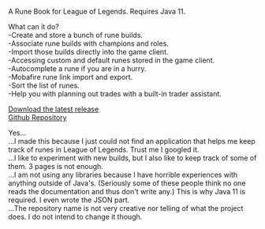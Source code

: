A Rune Book for League of Legends. Requires Java 11.

What can it do?<br>
-Create and store a bunch of rune builds.<br>
-Associate rune builds with champions and roles.<br>
-Import those builds directly into the game client.<br>
-Accessing custom and default runes stored in the game client.<br>
-Autocomplete a rune if you are in a hurry.<br>
-Mobafire rune link import and export.<br>
-Sort the list of runes.<br>
-Help you with planning out trades with a built-in trader assistant.<br>

<a href="https://balintgergely.github.io/bookofthresholds/RuneBook.jar">Download the latest release</a><br>
<a href="https://github.com/BalintGergely/bookofthresholds">Github Repository</a>

Yes...<br>
...I made this because I just could not find an application that helps me keep track of runes in League of Legends. Trust me I googled it.<br>
...I like to experiment with new builds, but I also like to keep track of some of them. 3 pages is not enough.<br>
...I am not using any libraries because I have horrible experiences with anything outside of Java's. (Seriously some of these people think no one reads the documentation and thus don't write any.) This is why Java 11 is required. I even wrote the JSON part.<br>
...The repository name is not very creative nor telling of what the project does. I do not intend to change it though.
